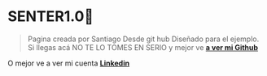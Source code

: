 # SENTER1.0🙈
>Pagina creada por Santiago 
>Desde git hub
Diseñado para el ejemplo. Si llegas acá NO TE LO TOMES EN SERIO y mejor ve [**a ver mi Github**](https://github.com/Senter05 "a ver mi Github")

O mejor ve a ver mi cuenta [**Linkedin**](https://ve.linkedin.com/in/santiago-roberto-garcia-marin-387a29233?trk=people-guest_people_search-card "Linkedin")

